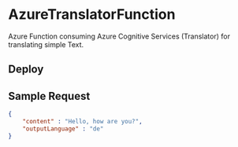 # AzureTranslatorFunction

Azure Function consuming Azure Cognitive Services (Translator) for translating simple Text.

## Deploy 



## Sample Request

````json 
{
	"content" : "Hello, how are you?",
	"outputLanguage" : "de"
}
````
